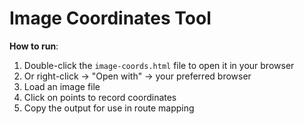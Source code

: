 # Image Coordinates Tool

**How to run**:
1. Double-click the `image-coords.html` file to open it in your browser
2. Or right-click → "Open with" → your preferred browser
3. Load an image file
4. Click on points to record coordinates
5. Copy the output for use in route mapping
